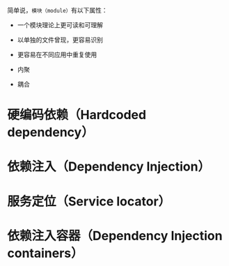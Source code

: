 简单说，`模块（module）`有以下属性：
- 一个模块理论上更可读和可理解
- 以单独的文件曾现，更容易识别
- 更容易在不同应用中重复使用

- 内聚
- 耦合

# 硬编码依赖（Hardcoded dependency）

# 依赖注入（Dependency Injection）

# 服务定位（Service locator）

# 依赖注入容器（Dependency Injection containers）
